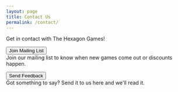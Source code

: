 ```yaml
---
layout: page
title: Contact Us
permalink: /contact/
---
```

Get in contact with The Hexagon Games!  

<button type="button" onclick="window.location.href = 'https://forms.gle/5hgUh7Ra7juQoD6M9';" class="btn btn-primary saleButton">Join Mailing List</button>  
Join our mailing list to know when new games come out or discounts happen.  

<button type="button" onclick="window.location.href = 'https://forms.gle/uQFASkk35uBVeGZy7';" class="btn btn-primary saleButton">Send Feedback</button>  
Got something to say? Send it to us here and we'll read it.  
